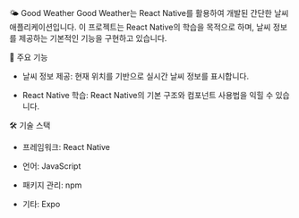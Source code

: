 🌤️ Good Weather
Good Weather는 React Native를 활용하여 개발된 간단한 날씨 애플리케이션입니다. 이 프로젝트는 React Native의 학습을 목적으로 하며, 날씨 정보를 제공하는 기본적인 기능을 구현하고 있습니다.

📱 주요 기능
 - 날씨 정보 제공: 현재 위치를 기반으로 실시간 날씨 정보를 표시합니다.


 - React Native 학습: React Native의 기본 구조와 컴포넌트 사용법을 익힐 수 있습니다.

🛠️ 기술 스택

 - 프레임워크: React Native


 - 언어: JavaScript


 - 패키지 관리: npm


 - 기타: Expo
